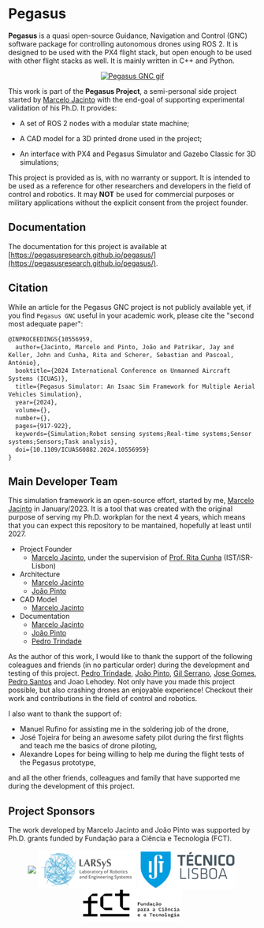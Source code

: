 # Pegasus

**Pegasus** is a quasi open-source Guidance, Navigation and Control (GNC) software package for controlling autonomous drones using ROS 2. 
It is designed to be used with the PX4 flight stack, but open enough to be used with other flight stacks as well. It is mainly written in C++ and Python.

<p align = "center">
  <a href="https://youtu.be/_11OCFwf_GE" target="_blank"><img src="docs/_static/formation.gif" alt="Pegasus GNC gif"/></a>
</p>

This work is part of the **Pegasus Project**, a semi-personal side project started by [Marcelo Jacinto](https://scholar.google.com/citations?user=tVPo_z0AAAAJ&hl=en) with the end-goal of supporting experimental validation of his Ph.D. It provides:

- A set of ROS 2 nodes with a modular state machine;

- A CAD model for a 3D printed drone used in the project;

- An interface with PX4 and Pegasus Simulator and Gazebo Classic for 3D simulations;

This project is provided as is, with no warranty or support. It is intended to be used as a reference for other researchers and developers in the field of control and robotics. It may **NOT**
be used for commercial purposes or military applications without the explicit consent from the project founder.

## Documentation

The documentation for this project is available at [https://pegasusresearch.github.io/pegasus/](https://pegasusresearch.github.io/pegasus/).

## Citation

While an article for the Pegasus GNC project is not publicly available yet, if you find ``Pegasus GNC`` useful in your academic work, please cite the "second most adequate paper":
```
@INPROCEEDINGS{10556959,
  author={Jacinto, Marcelo and Pinto, João and Patrikar, Jay and Keller, John and Cunha, Rita and Scherer, Sebastian and Pascoal, António},
  booktitle={2024 International Conference on Unmanned Aircraft Systems (ICUAS)}, 
  title={Pegasus Simulator: An Isaac Sim Framework for Multiple Aerial Vehicles Simulation}, 
  year={2024},
  volume={},
  number={},
  pages={917-922},
  keywords={Simulation;Robot sensing systems;Real-time systems;Sensor systems;Sensors;Task analysis},
  doi={10.1109/ICUAS60882.2024.10556959}
}
```

## Main Developer Team

This simulation framework is an open-source effort, started by me, [Marcelo Jacinto](https://scholar.google.com/citations?user=tVPo_z0AAAAJ&hl=en) in January/2023. It is a tool that was created with the original purpose of serving my Ph.D. workplan for the next 4 years, which means that you can expect this repository to be mantained, hopefully at least until 2027.

* Project Founder
	* [Marcelo Jacinto](https://github.com/MarceloJacinto), under the supervision of <u>Prof. Rita Cunha</u> (IST/ISR-Lisbon)
* Architecture
  * [Marcelo Jacinto](https://github.com/MarceloJacinto)
  * [João Pinto](https://github.com/jschpinto)
* CAD Model
  * [Marcelo Jacinto](https://github.com/MarceloJacinto)
* Documentation
  * [Marcelo Jacinto](https://github.com/MarceloJacinto)
  * [João Pinto](https://github.com/jschpinto)
  * [Pedro Trindade](https://scholar.google.com/citations?hl=en&user=eFG-wQ0AAAAJ)

As the author of this work, I would like to thank the support of the following coleagues and friends (in no particular order) during the development and testing of this project.
[Pedro Trindade](https://scholar.google.com/citations?hl=en&user=eFG-wQ0AAAAJ), [João Pinto](https://github.com/jschpinto), [Gil Serrano](https://scholar.google.com/citations?hl=en&user=h_6XghgAAAAJ), [Jose Gomes](https://scholar.google.com/citations?hl=en&user=PECAagsAAAAJ), [Pedro Santos](https://scholar.google.com/citations?hl=en&user=HOhIHJAAAAAJ) and Joao Lehodey. Not only have you made this project possible, but also crashing drones an enjoyable experience! Checkout their work and contributions in the field of control and robotics.

I also want to thank the support of:

* Manuel Rufino for assisting me in the soldering job of the drone, 
* José Tojeira for being an awesome safety pilot during the first flights and teach me the basics of drone piloting,
* Alexandre Lopes for being willing to help me during the flight tests of the Pegasus prototype,

and all the other friends, colleagues and family that have supported me during the development of this project.

 
## Project Sponsors
The work developed by Marcelo Jacinto and João Pinto was supported by Ph.D. grants funded by Fundação para a Ciência e Tecnologia (FCT).

<p float="left" align="center">
  <img src="docs/_static/logo_isr.png" width="200" align="center"/> 
  <img src="docs/_static/larsys_logo.png" width="200" align="center"/> 
  <img src="docs/_static/ist_logo.png" width="200" align="center"/> 
  <img src="docs/_static/logo_fct.png" width="200" align="center"/> 
</p>
